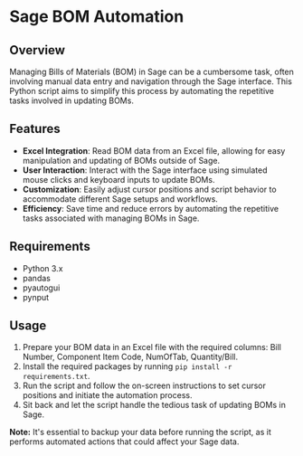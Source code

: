 # Sage BOM Automation

## Overview

Managing Bills of Materials (BOM) in Sage can be a cumbersome task, often involving manual data entry and navigation through the Sage interface. This Python script aims to simplify this process by automating the repetitive tasks involved in updating BOMs.

## Features

- **Excel Integration**: Read BOM data from an Excel file, allowing for easy manipulation and updating of BOMs outside of Sage.
- **User Interaction**: Interact with the Sage interface using simulated mouse clicks and keyboard inputs to update BOMs.
- **Customization**: Easily adjust cursor positions and script behavior to accommodate different Sage setups and workflows.
- **Efficiency**: Save time and reduce errors by automating the repetitive tasks associated with managing BOMs in Sage.

## Requirements

- Python 3.x
- pandas
- pyautogui
- pynput

## Usage

1. Prepare your BOM data in an Excel file with the required columns: Bill Number, Component Item Code, NumOfTab, Quantity/Bill.
2. Install the required packages by running `pip install -r requirements.txt`.
3. Run the script and follow the on-screen instructions to set cursor positions and initiate the automation process.
4. Sit back and let the script handle the tedious task of updating BOMs in Sage.

**Note:** It's essential to backup your data before running the script, as it performs automated actions that could affect your Sage data.

